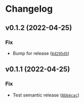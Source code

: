 # Changelog

<!--next-version-placeholder-->

## v0.1.2 (2022-04-25)
### Fix
* Bump for release ([`6d295d5`](https://github.com/chanind/fuzzy-reasoner/commit/6d295d57fe7f8e8cfe811c5b34fc033e9a4b4fc6))

## v0.1.1 (2022-04-25)
### Fix
* Test semantic release ([`8bb4cac`](https://github.com/chanind/fuzzy-reasoner/commit/8bb4cac3d7545e1b6035dbf1a0064b166c5d64a9))
